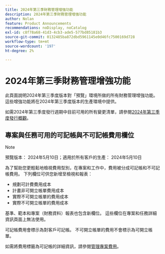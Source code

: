 ```yaml
---
title: 2024年第三季財務管理增強功能
description: 2024年第三季財務管理增強功能
author: Nolan
feature: Product Announcements
recommendations: noDisplay, noCatalog
exl-id: c8f78a68-41d3-4cb3-ade5-577bd85181b3
source-git-commit: 0132485ba872dbd5961145e0d46fc7500169d728
workflow-type: tm+mt
source-wordcount: '197'
ht-degree: 2%

---
```


# 2024年第三季財務管理增強功能

此頁面說明2024年第三季度版本對「預覽」環境所做的所有財務管理增強功能。 這些增強功能將在2024年第三季度版本的生產環境中提供。

如需2024年第三季度發行週期中目前可用的所有變更清單，請參閱[2024年第三季度發行概觀](/help/quicksilver/product-announcements/product-releases/24-q3-release-activity/24-q3-release-overview.md)。

## 專案與任務可用的可記帳與不可記帳費用欄位

>[!NOTE]
>
>預覽版本： 2024年5月10日；適用於所有客戶的生產： 2024年5月10日

為了幫助您更輕鬆地檢視費用型別，在專案和工作中，費用被分成可記帳和不可記帳費用。 下列欄位可供您新增至檢視和報表：

* 規劃可計費費用成本
* 計畫非可開立帳單費用成本
* 實際不可開立帳單的費用成本
* 實際不可開立帳單的費用成本

基準、範本和專案（財務資料）報表也包含新欄位。 這些欄位在專案和任務詳細資訊頁面上無法使用。

可記帳費用會標示為對客戶可記帳。 不可開立帳單的費用不會標示為可開立帳單。

如需將費用標籤為可記帳的詳細資訊，請參閱[管理專案費用](/help/quicksilver/manage-work/projects/project-finances/manage-project-expenses.md)。
